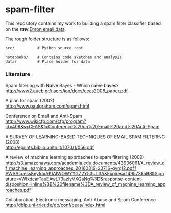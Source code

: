 # spam-filter
This repository contains my work to building a spam filter classifier based on the ***raw*** [Enron email data](http://www2.aueb.gr/users/ion/data/enron-spam/).

The rough folder structure is as follows:

```
src/          # Python source root

notebooks/    # Contains code sketches and analysis
data/         # Place holder for data

```

### Literature

Spam filtering with Naive Bayes - Which naive bayes?<br>
http://www2.aueb.gr/users/ion/docs/ceas2006_paper.pdf

A plan for spam (2002)<br>
http://www.paulgraham.com/spam.html

Conference on Email and Anti-Spam<br>
http://www.wikicfp.com/cfp/program?id=409&s=CEAS&f=Conference%20on%20Email%20and%20Anti-Spam

A SURVEY OF LEARNING-BASED TECHNIQUES OF EMAIL SPAM FILTERING (2008)<br>
http://eprints.biblio.unitn.it/1070/1/056.pdf

A review of machine learning approaches to spam filtering (2009)<br>
http://s3.amazonaws.com/academia.edu.documents/43906061/A_review_of_machine_learning_approaches_20160319-23716-gvrql2.pdf?AWSAccessKeyId=AKIAIWOWYYGZ2Y53UL3A&Expires=1495736598&Signature=vWIxdearTauEAwL73azIyVXQaNg%3D&response-content-disposition=inline%3B%20filename%3DA_review_of_machine_learning_approaches.pdf

Collaboration, Electronic messaging, Anti-Abuse and Spam Conference<br>
http://dblp.uni-trier.de/db/conf/ceas/index.html
